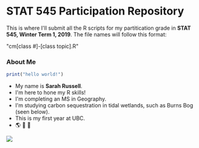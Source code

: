 # STAT 545 Participation Repository

This is where I'll submit all the R scripts for my partitication grade in __STAT 545, Winter Term 1, 2019__\. The file names will follow this format:

\"cm[class #]-[class topic].R\"

### About Me
```R
print("hello world!")
```
* My name is __Sarah Russell__\.
* I'm here to hone my R skills\! 
* I'm completing an MS in Geography. 
* I'm studying carbon sequestration in tidal wetlands\, such as Burns Bog (seen below)\. 
* This is my first year at UBC\.
* :earth_americas: :ear_of_rice: :ocean: 
 
![](http://www.vancouversun.com/technology/cms/binary/7176027.jpg?size=sw620x65)